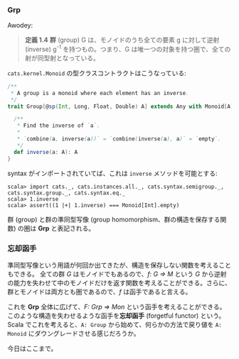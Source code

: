 
### Grp

Awodey:

> **定義 1.4** **群** (group) G は、モノイドのうち全ての要素 g に対して逆射 (inverse) g<sup>-1</sup> を持つもの。つまり、G は唯一つの対象を持つ圏で、全ての射が同型射となっている。

`cats.kernel.Monoid` の型クラスコントラクトはこうなっている:

```scala
/**
 * A group is a monoid where each element has an inverse.
 */
trait Group[@sp(Int, Long, Float, Double) A] extends Any with Monoid[A] {

  /**
   * Find the inverse of `a`.
   *
   * `combine(a, inverse(a))` = `combine(inverse(a), a)` = `empty`.
   */
  def inverse(a: A): A
}
```

syntax がインポートされていてば、これは `inverse` メソッドを可能とする:

```console:new
scala> import cats._, cats.instances.all._, cats.syntax.semigroup._, cats.syntax.group._, cats.syntax.eq._
scala> 1.inverse
scala> assert((1 |+| 1.inverse) === Monoid[Int].empty)
```

群 (group) と群の準同型写像 (group homomorphism、群の構造を保存する関数) の圏は **Grp** と表記される。

### 忘却函手

準同型写像という用語が何回か出てきたが、構造を保存しない関数を考えることもできる。
全ての群 *G* はモノイドでもあるので、*f: G => M* という *G* から逆射の能力を失わせて中のモノイドだけを返す関数を考えることができる。さらに、群とモノイドは両方とも圏であるので、*f* は函手であると言える。

これを **Grp** 全体に広げて、*F: Grp => Mon* という函手を考えることができる。このような構造を失わせるような函手を**忘却函手** (forgetful functor) という。Scala でこれを考えると、`A: Group` から始めて、何らかの方法で戻り値を `A: Monoid` にダウングレードさせる感じだろうか。

今日はここまで。
